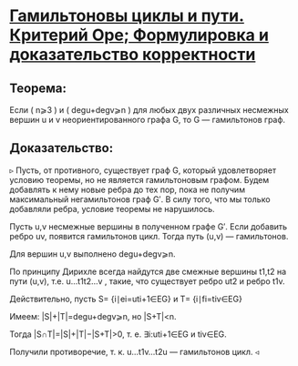 # [Гамильтоновы циклы и пути. Критерий Оре; Формулировка и доказательство корректности](https://neerc.ifmo.ru/wiki/index.php?title=Теорема_Оре)
## Теорема:

Если \( n⩾3 \) и \( degu+degv⩾n \) для любых двух различных несмежных вершин u и v неориентированного графа G, то G — гамильтонов граф.
## Доказательство:
▹
Пусть, от противного, существует граф G, который удовлетворяет условию теоремы, но не является гамильтоновым графом. Будем добавлять к нему новые ребра до тех пор, пока не получим максимальный негамильтонов граф G′. В силу того, что мы только добавляли ребра, условие теоремы не нарушилось.

Пусть u,v несмежные вершины в полученном графе G′. Если добавить ребро uv, появится гамильтонов цикл. Тогда путь (u,v) — гамильтонов.

Для вершин u,v выполнено degu+degv⩾n.

По принципу Дирихле всегда найдутся две смежные вершины t1,t2 на пути (u,v), т.е. u…t1t2…v , такие, что существует ребро ut2 и ребро t1v.

Действительно, пусть S= {i∣ei=uti+1∈EG} и T= {i∣fi=tiv∈EG}

Имеем: |S|+|T|=degu+degv⩾n, но |S+T|<n.

Тогда |S∩T|=|S|+|T|−|S+T|>0, т. е. ∃i:uti+1∈EG и tiv∈EG.

Получили противоречие, т. к. u…t1v…t2u — гамильтонов цикл.
◃
